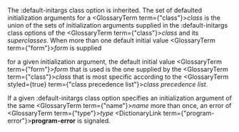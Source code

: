  



The :default-initargs class option is inherited. The set of defaulted initialization arguments for a <GlossaryTerm  term={"class"}><i>class</i></GlossaryTerm> is the union of the sets of initialization arguments supplied in the :default-initargs class options of the <GlossaryTerm  term={"class"}><i>class</i></GlossaryTerm> and its *superclasses*. When more than one default initial value <GlossaryTerm  term={"form"}><i>form</i></GlossaryTerm> is supplied 



for a given initialization argument, the default initial value <GlossaryTerm  term={"form"}><i>form</i></GlossaryTerm> that is used is the one supplied by the <GlossaryTerm  term={"class"}><i>class</i></GlossaryTerm> that is most specific according to the <GlossaryTerm styled={true} term={"class precedence list"}><i>class precedence list</i></GlossaryTerm>. 



If a given :default-initargs class option specifies an initialization argument of the same <GlossaryTerm  term={"name"}><i>name</i></GlossaryTerm> more than once, an error of <GlossaryTerm  term={"type"}><i>type</i></GlossaryTerm> <DictionaryLink  term={"program-error"}><b>program-error</b></DictionaryLink> is signaled.  







